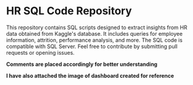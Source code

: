 # HR SQL Code Repository 
This repository contains SQL scripts designed to extract insights from HR data obtained from Kaggle's database.
It includes queries for employee information, attrition,  performance analysis, and more.
The SQL code is compatible with SQL Server.
Feel free to contribute by submitting pull requests or opening issues.

**Comments are placed accordingly for better understanding**

**I have also attached the image of dashboard created for reference**
